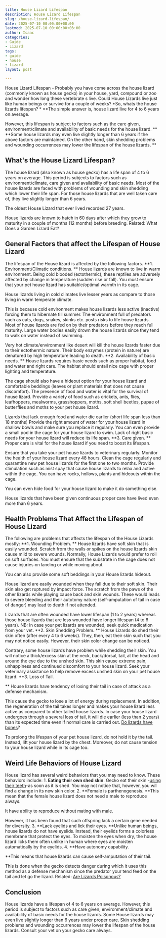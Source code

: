 ```yaml
---
title: House Lizard Lifespan
description: House Lizard Lifespan
slug: /house-lizard-lifespan/
date: 2025-07-10 00:00:00+00:00
lastmod: 2025-07-10 00:00:00+03:00
author: Isaac
categories:
- Guide
- Lizard
tags:
- guide
- house
- lizard
layout: post

---
```

House Lizard Lifespan - Probably you have come across the house lizard (commonly known as house gecko) in your house, yard, compound or zoo and wonder how long these vertebrate s live. Could House Lizards live just like human beings or survive for a couple of weeks? *So, whats the house lizards lifespan? * **The simple answer is, house lizard live for 4 to 6 years on average.

However, this lifespan is subject to factors such as the care given, environment/climate and availability of basic needs for the house lizard. ** **Some house lizards may even live slightly longer than 6 years if the above factors are maintained. On the other hand, skin shedding problems and wounding occurrences may lower the lifespan of the house lizards. **

##  What's the House Lizard Lifespan?

The house lizard (also known as house gecko) has a life span of 4 to 6 years on average. This period is subjects to factors such as environment/climate, care given and availability of basic needs. Most of the house lizards are faced with problems of wounding and skin shedding which lower their life span. For those house lizards that are well taken care of, they live slightly longer than 6 years.

The oldest House Lizard that ever lived recorded 27 years.

House lizards are known to hatch in 60 days after which they grow to maturity in a couple of months (12 months) before breeding. Related: What Does a Garden Lizard Eat?

##  **General Factors that affect the Lifespan of House Lizard**

The lifespan of the House lizard is affected by the following factors. **1. Environment/Climatic conditions. ** House lizards are known to live in warm environment. Being cold blooded (ectothermic), these reptiles are adversely affected by change in temperature (sudden rise or fall). You must ensure that your pet house lizard has suitable/optimal warmth in its cage.

House lizards living in cold climates live lesser years as compare to those living in warm temperate climate.

This is because cold environment makes house lizards less active (inactive) forcing them to hibernate till summer. The environment full of predators such as cats, dogs, snakes, skinks etc. posts risks to life house lizards. Most of house lizards are fed on by their predators before they reach full maturity. Large water bodies easily drown the house lizards since they tend to walk on water instead of swimming.

Very hot climate/environment like desert will kill the house lizards faster due to their ectothermic nature. Their body enzymes (protein in nature) are denatured by high temperature leading to death. **2. Availability of basic needs. ** House lizards requires basic needs such as proper habitat, food and water and right care. The habitat should entail nice cage with proper lighting and temperature.

The cage should also have a hideout option for your house lizard and comfortable beddings (leaves or plant materials that does not cause discomfort). The presence of food and water is vital for the survival of house lizard. Provide a variety of food such as crickets, ants, flies, leafhoppers, mealworms, grasshoppers, moths, soft shell beetles, pupae of butterflies and moths to your pet house lizard.

Lizards that lack enough food and water die earlier (short life span less than 18 months) Provide the right amount of water for your house lizard in shallow bowls and make sure you replace it regularly. You can even provide a small pod in the cage for your house lizard to swim. Lack of right basic needs for your house lizard will reduce its life span. **3. Care given. ** Proper care is vital for the house lizard if you need to boost its lifespan.

Ensure that you take your pet house lizards to veterinary regularly. Monitor the health of your house lizard every 48 hours. Clean the cage regularly and quarantine new pet house lizards for the first one to two months. Provide stimulation such as mist spay that cause house lizards to relax and active within the cage. You can have rocks, hollows, plants and hideouts within the cage.

You can even hide food for your house lizard to make it do something else.

House lizards that have been given continuous proper care have lived even more than 6 years.

##  **Health Problems That Affect the Lifespan of House Lizard**

The following are problems that affects the lifespan of the House Lizards mostly: **1. Wounding Problem. ** House lizards have soft skin that is easily wounded. Scratch from the walls or spikes on the house lizards skin cause mild to severe wounds. Normally, House Lizards would prefer to roll on soft surfaces. You must ensure that the substrate in the cage does not cause injuries on landing or while moving about.

You can also provide some soft beddings in your House lizards hideout.

House lizard are easily wounded when they fall due to their soft skin. Their skin also get ruptured by impact force. The scratch from the paws of the other lizards while playing cause back and skin wounds. These would leads to severe bleeding and their autotomy nature (self-amputation of tail in case of danger) may lead to death if not attended.

Lizards that are often wounded have lower lifespan (1 to 2 years) whereas those house lizards that are less wounded have longer lifespan (4 to 6 years). NB: In case your pet lizards are wounded, seek quick medication from your vet. **2. Skin Shedding Problem. ** House Lizards do shed their skin often (after every 4 to 6 weeks). They, then, eat their skin such that you may not notice easily. However, their skin color change can be noticed.

Contrary, some house lizards have problem while shedding their skin. You will notice a thick/excess skin at the neck, back/dorsal, tail, at the head and around the eye due to the unshed skin. This skin cause extreme pain, unhappiness and continued discomfort to your house lizard. Seek your veterinary assistance to help remove excess unshed skin on your pet house lizard. **3. Loss of Tail.

** House lizards have tendency of losing their tail in case of attack as a defense mechanism.

This cause the gecko to lose a lot of energy during replacement. In addition, the regeneration of the tail takes longer and makes your house lizard less active as compared to other tailed house lizards. In case your house lizard undergoes through a several loss of tail, it will die earlier (less than 2 years) than its expected time even if normal care is carried out. [Do lizards have bones](https://pestpolicy.com/do-lizards-have-bones/)?

To prolong the lifespan of your pet house lizard, do not hold it by the tail. Instead, lift your house lizard by the chest. Moreover, do not cause tension to your house lizard while in its cage too.

##  Weird Life Behaviors of House Lizard

House lizard has several weird behaviors that you may need to know. These behaviors include: 1. **Eating their own shed skin**. Gecko eat their skin -[using their teeth](https://pestpolicy.com/do-lizards-have-teeth/)-as soon as it is shed. You may not notice that, however, you will find a change in its new skin color. 2. **Female is parthenogenesis. **This mean that the female house lizard does not need a male to reproduce always.

It have ability to reproduce without mating with male.

However, it has been found that such offspring lack a certain gene needed for diversity. 3. **Lack eyelids and lick their eyes. **Unlike human beings, house lizards do not have eyelids. Instead, their eyelids forms a colorless membrane that protect the eyes. To moisten the eyes when dry, the house lizard licks them often unlike in human where eyes are moisten automatically by the eyelids. 4. **Have autonomy capability.

**This means that house lizards can cause self-amputation of their tail.

This is done when the gecko detects danger during which it uses this method as a defense mechanism since the predator your tend feed on the tail and let go the lizard. Related: [Are Lizards Poisonous? ](https://pestpolicy.com/are-lizards-poisonous/)

##  Conclusion

House lizards have a lifespan of 4 to 6 years on average. However, this period is subject to factors such as care given, environment/climate and availability of basic needs for the house lizards. Some House lizards may even live slightly longer than 6 years under proper care. Skin shedding problems and wounding occurrences may lower the lifespan of the house lizards. Consult your vet on your gecko care always.
